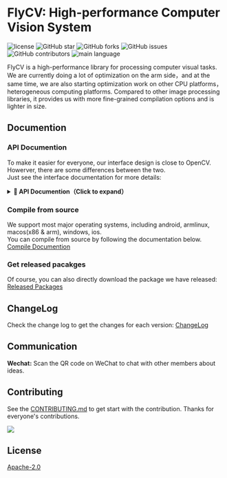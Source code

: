 # FlyCV: High-performance Computer Vision System
![license](https://img.shields.io/hexpm/l/plug?color=%2300CD66&logo=apache&logoColor=%2300CD66)
![GitHub star](https://img.shields.io/github/stars/paddlepaddle/flycv?color=%23FFB90F&logo=github)
![GitHub forks](https://img.shields.io/github/forks/paddlepaddle/flycv?color=pink&logo=github)
![GitHub issues](https://img.shields.io/github/issues/paddlepaddle/flycv?color=%2300BFFF&logo=github)
![GitHub contributors](https://img.shields.io/github/contributors/paddlepaddle/flycv?color=orange&logo=github)
![main language](https://img.shields.io/github/languages/top/paddlepaddle/flycv?color=%23EEE685&logo=c%2B%2B&logoColor=%23EEE685)

FlyCV is a high-performance library for processing computer visual tasks. We are currently doing a lot of optimization on the arm side，and at the same time, we are also starting optimization work on other CPU platforms，heterogeneous computing platforms. Compared to other image processing libraries, it provides us with more fine-grained compilation options and is lighter in size.

## Documention

### API Documention
To make it easier for everyone, our interface design is close to OpenCV. Howerver, there are some differences between the two.
<br>
Just see the interface documentation for more details: 
<details close> <summary><style="font-size:100px"><b>📖 API Documention（Click to expand） </b></font></summary>
<br>

 - [:books: v1.0](docs/en/v1.0/api_docs/content.md)

</details>


### Compile from source
We support most major operating systems, including android, armlinux, macos(x86 & arm), windows, ios. 
<br>
You can compile from source by following the documentation below.
<br>
[Compile Documention](./)

### Get released pacakges

Of course, you can also directly download the package we have released: [Released Packages](./)

## ChangeLog
Check the change log to get the changes for each version: [ChangeLog](./)

## Communication
<b>Wechat:</b> Scan the QR code on WeChat to chat with other members about ideas.

## Contributing
See the [CONTRIBUTING.md](./CONTRIBUTING.md) to get start with the contribution. Thanks for everyone's contributions.

<a href="https://github.com/paddlepaddle/flycv/graphs/contributors">
  <img src="https://contrib.rocks/image?repo=paddlepaddle/flycv" />
</a>

## License
[Apache-2.0](./License)
